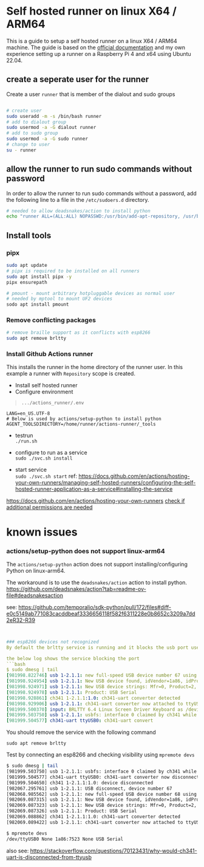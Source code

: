 # Self hosted runner on linux X64 / ARM64

This is a guide to setup a self hosted runner on a linux X64 / ARM64 machine. 
The guide is based on the [official documentation](https://docs.github.com/en/actions/hosting-your-own-runners) 
and my own experience setting up a runner on a Raspberry Pi 4 and x64 using Ubuntu 22.04.


## create a seperate user for the runner
Create a user `runner` that is member of the dialout and sudo groups
```bash

# create user
sudo useradd -m -s /bin/bash runner
# add to dialout group
sudo usermod -a -G dialout runner
# add to sudo group
sudo usermod -a -G sudo runner
# change to user
su - runner
```
## allow the runner to run sudo commands without password
In order to allow the runner to run sudo commands without a password, add the following line to a file in the `/etc/sudoers.d` directory.

```bash
# needed to allow deadsnakes/action to install python
echo "runner ALL=(ALL:ALL) NOPASSWD:/usr/bin/add-apt-repository, /usr/bin/apt-get" | sudo tee /etc/sudoers.d/runner

```

## Install tools 
### pipx 
```bash
sudo apt update
# pipx is required to be installed on all runners
sudo apt install pipx -y
pipx ensurepath

# pmount - mount arbitrary hotpluggable devices as normal user
# needed by mptool to mount UF2 devices
sodo apt install pmount
```

### Remove conflicting packages
```bash
# remove braille support as it conflicts with esp8266
sudo apt remove brltty
``` 

### Install Github Actions runner
This installs the runner in the home directory of the runner user.
In this example a runner with `Repository` scope  is created. 

- Install self hosted runner 
- Configure environment 
> `.../actions_runner/.env`
```
LANG=en_US.UTF-8 
# Below is used by actions/setup-python to install python
AGENT_TOOLSDIRECTORY=/home/runner/actions-runner/_tools
```
- testrun  
    `./run.sh`
- configure to run as a service  
    `sudo ./svc.sh install`

- start service  
  `sudo ./svc.sh start`
   ref: https://docs.github.com/en/actions/hosting-your-own-runners/managing-self-hosted-runners/configuring-the-self-hosted-runner-application-as-a-service#installing-the-service


https://docs.github.com/en/actions/hosting-your-own-runners
[check if additional permissions are needed](https://github.com/actions/setup-python/blob/main/docs/advanced-usage.md#linux)


# known issues

### actions/setup-python does not support linux-arm64
The `actions/setup-python` action does not support installing/configuring Python on linux-arm64.

The workaround is to use the `deadsnakes/action` action to install python.
https://github.com/deadsnakes/action?tab=readme-ov-file#deadsnakesaction

see:  https://github.com/temporalio/sdk-python/pull/172/files#diff-e0c5149ab771083cacddbeaf3336656118f582f6311228e0b8652c3209a7dd2eR32-R39


```yaml


### esp8266 devices not recognized 
By default the brltty service is running and it blocks the usb port used by an esp8266.

the below log shows the service blocking the port
```bash
$ sudo dmesg | tail
[981998.822746] usb 1-2.1.1: new full-speed USB device number 67 using xhci_hcd
[981998.924954] usb 1-2.1.1: New USB device found, idVendor=1a86, idProduct=7523, bcdDevice= 2.64
[981998.924971] usb 1-2.1.1: New USB device strings: Mfr=0, Product=2, SerialNumber=0
[981998.924978] usb 1-2.1.1: Product: USB Serial
[981998.928861] ch341 1-2.1.1:1.0: ch341-uart converter detected
[981998.929906] usb 1-2.1.1: ch341-uart converter now attached to ttyUSB0
[981999.500370] input: BRLTTY 6.4 Linux Screen Driver Keyboard as /devices/virtual/input/input49
[981999.503750] usb 1-2.1.1: usbfs: interface 0 claimed by ch341 while 'brltty' sets config #1
[981999.504577] ch341-uart ttyUSB0: ch341-uart convert
``` 

You should remove the service with the following command
```
sudo apt remove brltty
```
Test by connecting an esp8266 and checking visibility using `mpremote devs`

```bash	
$ sudo dmesg | tail
[981999.503750] usb 1-2.1.1: usbfs: interface 0 claimed by ch341 while 'brltty' sets config #1
[981999.504577] ch341-uart ttyUSB0: ch341-uart converter now disconnected from ttyUSB0
[981999.504650] ch341 1-2.1.1:1.0: device disconnected
[982067.295761] usb 1-2.1.1: USB disconnect, device number 67
[982068.985562] usb 1-2.1.1: new full-speed USB device number 68 using xhci_hcd
[982069.087315] usb 1-2.1.1: New USB device found, idVendor=1a86, idProduct=7523, bcdDevice= 2.64
[982069.087323] usb 1-2.1.1: New USB device strings: Mfr=0, Product=2, SerialNumber=0
[982069.087326] usb 1-2.1.1: Product: USB Serial
[982069.088862] ch341 1-2.1.1:1.0: ch341-uart converter detected
[982069.089422] usb 1-2.1.1: ch341-uart converter now attached to ttyUSB0

$ mpremote devs
/dev/ttyUSB0 None 1a86:7523 None USB Serial
```	
also see: https://stackoverflow.com/questions/70123431/why-would-ch341-uart-is-disconnected-from-ttyusb
